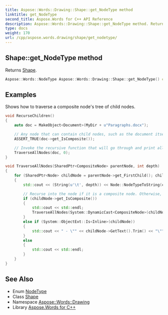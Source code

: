 ```yaml
---
title: Aspose::Words::Drawing::Shape::get_NodeType method
linktitle: get_NodeType
second_title: Aspose.Words for C++ API Reference
description: Aspose::Words::Drawing::Shape::get_NodeType method. Returns Shape in C++.
type: docs
weight: 170
url: /cpp/aspose.words.drawing/shape/get_nodetype/
---
```

## Shape::get_NodeType method


Returns [Shape](../../../aspose.words/nodetype/).

```cpp
Aspose::Words::NodeType Aspose::Words::Drawing::Shape::get_NodeType() const override
```


## Examples



Shows how to traverse a composite node's tree of child nodes. 
```cpp
void RecurseChildren()
{
    auto doc = MakeObject<Document>(MyDir + u"Paragraphs.docx");

    // Any node that can contain child nodes, such as the document itself, is composite.
    ASSERT_TRUE(doc->get_IsComposite());

    // Invoke the recursive function that will go through and print all the child nodes of a composite node.
    TraverseAllNodes(doc, 0);
}

void TraverseAllNodes(SharedPtr<CompositeNode> parentNode, int depth)
{
    for (SharedPtr<Node> childNode = parentNode->get_FirstChild(); childNode != nullptr; childNode = childNode->get_NextSibling())
    {
        std::cout << (String(u'\t', depth)) << Node::NodeTypeToString(childNode->get_NodeType());

        // Recurse into the node if it is a composite node. Otherwise, print its contents if it is an inline node.
        if (childNode->get_IsComposite())
        {
            std::cout << std::endl;
            TraverseAllNodes(System::DynamicCast<CompositeNode>(childNode), depth + 1);
        }
        else if (System::ObjectExt::Is<Inline>(childNode))
        {
            std::cout << " - \"" << childNode->GetText().Trim() << "\"" << std::endl;
        }
        else
        {
            std::cout << std::endl;
        }
    }
}
```

## See Also

* Enum [NodeType](../../../aspose.words/nodetype/)
* Class [Shape](../)
* Namespace [Aspose::Words::Drawing](../../)
* Library [Aspose.Words for C++](../../../)

